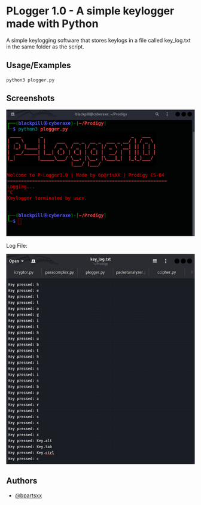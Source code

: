 
# PLogger 1.0 - A simple keylogger made with Python


A simple keylogging software that stores keylogs in a file called key_log.txt in the same folder as the script.


## Usage/Examples

```
python3 plogger.py
```


## Screenshots

![App Screenshot](https://raw.githubusercontent.com/bpartsxx/Prodigy_CS_04/main/screenshot.png)


Log File:

![Log file](https://raw.githubusercontent.com/bpartsxx/Prodigy_CS_04/main/screenshotkeylog.png)
## Authors

- [@bpartsxx](https://www.github.com/bpartsxx)

